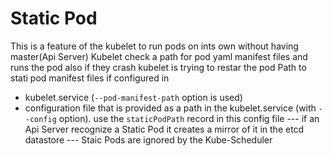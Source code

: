 # Static Pod
This is a feature of the kubelet to run pods on ints own without having master(Api Server)
Kubelet check a path for pod yaml manifest files and runs the pod also if they crash kubelet is trying to restar the pod
Path to stati pod manifest files if configured in
- kubelet.service (`--pod-manifest-path` option is used)
- configuration file that is provided as a path in the kubelet.service (with `--config` option).
    use the `staticPodPath` record in this config file
--- if an Api Server recognize a Static Pod it creates a mirror of it in the etcd datastore
--- Staic Pods are ignored by the Kube-Scheduler 
